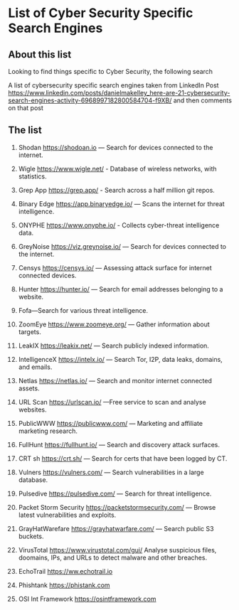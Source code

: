 # List of Cyber Security Specific Search Engines

## About this list

Looking to find things specific to Cyber Security, the following search

A list of cybersecurity specific search engines taken from LinkedIn Post <https://www.linkedin.com/posts/danielmakelley_here-are-21-cybersecurity-search-engines-activity-6968997182800584704-f9XB/> and then comments on that post

## The list

1. Shodan <https://shodoan.io> — Search for devices connected to the internet.

2. Wigle <https://www.wigle.net/> - Database of wireless networks, with statistics.

3. Grep App <https://grep.app/> - Search across a half million git repos.

4. Binary Edge <https://app.binaryedge.io/> — Scans the internet for threat intelligence.

5. ONYPHE <https://www.onyphe.io/> - Collects cyber-threat intelligence data.

6. GreyNoise <https://viz.greynoise.io/> — Search for devices connected to the internet.

7. Censys <https://censys.io/> — Assessing attack surface for internet connected devices.

8. Hunter <https://hunter.io/> — Search for email addresses belonging to a website.

9. Fofa—Search for various threat intelligence.
10. ZoomEye <https://www.zoomeye.org/> — Gather information about targets.

11. LeakIX <https://leakix.net/> — Search publicly indexed information.

12. IntelligenceX <https://intelx.io/> — Search Tor, I2P, data leaks, domains, and emails.

13. Netlas <https://netlas.io/> — Search and monitor internet connected assets.

14. URL Scan <https://urlscan.io/> —Free service to scan and analyse websites.

15. PublicWWW <https://publicwww.com/> — Marketing and affiliate marketing research.

16. FullHunt <https://fullhunt.io/> — Search and discovery attack surfaces.

17. CRT sh <https://crt.sh/> — Search for certs that have been logged by CT.

18. Vulners <https://vulners.com/> — Search vulnerabilities in a large database.

19. Pulsedive <https://pulsedive.com/> — Search for threat intelligence.

20. Packet Storm Security <https://packetstormsecurity.com/> — Browse latest vulnerabilities and exploits.

21. GrayHatWarefare <https://grayhatwarfare.com/> — Search public S3 buckets.

22. VirusTotal <https://www.virustotal.com/gui/> Analyse suspicious files, doomains, IPs, and URLs to detect malware and other breaches.

23. EchoTrail <https://ww.echotrail.io>

24. Phishtank <https://phistank.com>

25. OSI Int Framework <https://osintframework.com>
